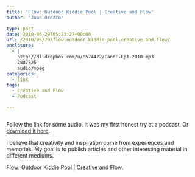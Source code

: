 ```yaml
---
title: 'Flow: Outdoor Kiddie Pool | Creative and Flow'
author: "Juan Orozco" 

type: post
date: 2010-06-29T05:23:27+00:00
url: /2010/06/29/flow-outdoor-kiddie-pool-creative-and-flow/
enclosure:
  - |
    http://dl.dropbox.com/u/8574472/CandF-Ep1-2010.mp3
    2887825
    audio/mpeg
categories:
  - link
tags:
  - Creative and Flow
  - Podcast

---
```

<p style="text-align:center;">
  <a href="http://creativeandflow.com/2010/06/flow-outdoor-kiddie-pool/"><img src='http://juanthedesigner.files.wordpress.com/2010/06/kiddiepool-225x300.jpg?resize=225%2C300' alt='' data-recalc-dims="1" /></a>
</p>

Follow the link for some audio. It was my first honest try at a podcast. Or [download it here][1].

I believe that creativity and inspiration come from experiences and memories. My goal is to publish articles and other interesting material in different mediums.

[Flow: Outdoor Kiddie Pool | Creative and Flow][2].

 [1]: http://dl.dropbox.com/u/8574472/CandF-Ep1-2010.mp3
 [2]: http://creativeandflow.com/2010/06/flow-outdoor-kiddie-pool/